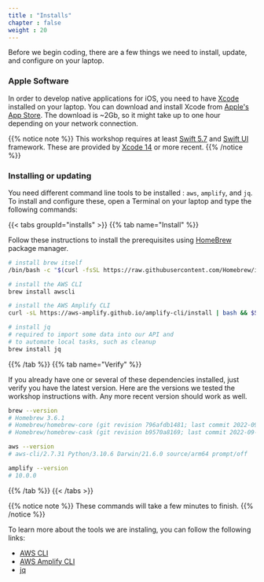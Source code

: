 ```yaml
---
title : "Installs"
chapter : false
weight : 20
---
```


Before we begin coding, there are a few things we need to install, update, and configure on your laptop.

### Apple Software

In order to develop native applications for iOS, you need to have [Xcode](https://apple.com/xcode) installed on your laptop.
You can download and install Xcode from [Apple's App Store](https://apps.apple.com/us/app/xcode/id497799835?mt=12).  The download is ~2Gb, so it might take up to one hour depending on your network connection.

{{% notice note %}}
This workshop requires at least [Swift 5.7](https://swift.org) and [Swift UI](https://developer.apple.com/xcode/swiftui/) framework.  These are provided by [Xcode 14](https://apple.com/xcode) or more recent.
{{% /notice %}}

### Installing or updating

You need different command line tools to be installed : `aws`, `amplify`, and `jq`.  To install and configure these, open a Terminal on your laptop and type the following commands:

{{< tabs groupId="installs" >}}
{{% tab name="Install" %}}

Follow these instructions to install the prerequisites using [HomeBrew](https://brew.sh/) package manager. 

```bash
# install brew itself
/bin/bash -c "$(curl -fsSL https://raw.githubusercontent.com/Homebrew/install/HEAD/install.sh)"

# install the AWS CLI
brew install awscli

# install the AWS Amplify CLI 
curl -sL https://aws-amplify.github.io/amplify-cli/install | bash && $SHELL

# install jq
# required to import some data into our API and
# to automate local tasks, such as cleanup
brew install jq

```
{{% /tab %}}
{{% tab name="Verify" %}}

If you already have one or several of these dependencies installed, just verify you have the latest version.  Here are the versions we tested the workshop instructions with.  Any more recent version should work as well.

```bash
brew --version
# Homebrew 3.6.1
# Homebrew/homebrew-core (git revision 796afdb1481; last commit 2022-09-16)
# Homebrew/homebrew-cask (git revision b9570a8169; last commit 2022-09-16)

aws --version
# aws-cli/2.7.31 Python/3.10.6 Darwin/21.6.0 source/arm64 prompt/off

amplify --version
# 10.0.0
```
{{% /tab  %}}
{{< /tabs >}}

{{% notice note %}}
These commands will take a few minutes to finish.
{{% /notice %}}

To learn more about the tools we are instaling, you can follow the following links:

- [AWS CLI](https://docs.aws.amazon.com/en_pv/cli/latest/userguide/cli-chap-welcome.html)
- [AWS Amplify CLI](https://aws-amplify.github.io/docs/cli-toolchain/quickstart)
- [jq](https://stedolan.github.io/jq/)
